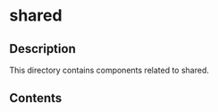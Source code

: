 # shared

## Description

This directory contains components related to shared.

## Contents

<!-- List key files and subdirectories here -->
